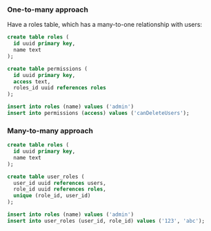 
### One-to-many approach
Have a roles table, which has a many-to-one relationship with users:
```sql
create table roles (
  id uuid primary key,
  name text
);

create table permissions (
  id uuid primary key,
  access text,
  roles_id uuid references roles
);

insert into roles (name) values ('admin')
insert into permissions (access) values ('canDeleteUsers');
```

### Many-to-many approach
```sql
create table roles (
  id uuid primary key,
  name text
);

create table user_roles (
  user_id uuid references users,
  role_id uuid references roles,
  unique (role_id, user_id)
);

insert into roles (name) values ('admin')
insert into user_roles (user_id, role_id) values ('123', 'abc');
```